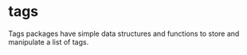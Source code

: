 # tags
Tags packages have simple data structures and functions to store and manipulate a list of tags.
